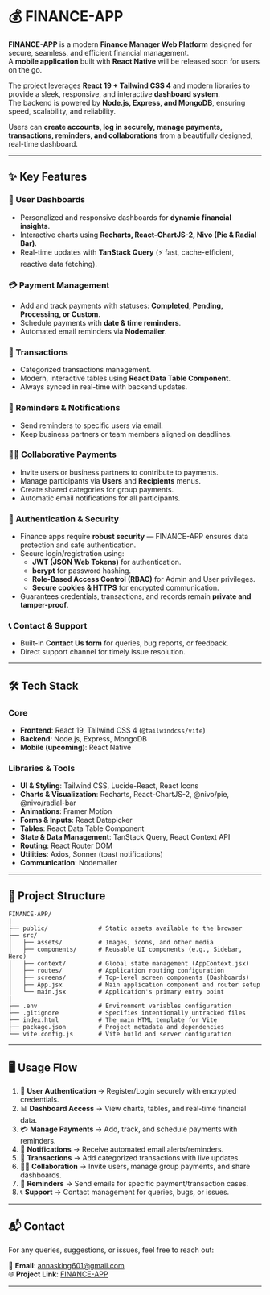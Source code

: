 # 💰 FINANCE-APP

**FINANCE-APP** is a modern **Finance Manager Web Platform** designed for secure, seamless, and efficient financial management.  
A **mobile application** built with **React Native** will be released soon for users on the go.  

The project leverages **React 19 + Tailwind CSS 4** and modern libraries to provide a sleek, responsive, and interactive **dashboard system**.  
The backend is powered by **Node.js, Express, and MongoDB**, ensuring speed, scalability, and reliability.  

Users can **create accounts, log in securely, manage payments, transactions, reminders, and collaborations** from a beautifully designed, real-time dashboard.  

---

## ✨ Key Features

### 👤 User Dashboards
- Personalized and responsive dashboards for **dynamic financial insights**.  
- Interactive charts using **Recharts, React-ChartJS-2, Nivo (Pie & Radial Bar)**.  
- Real-time updates with **TanStack Query** (⚡ fast, cache-efficient, reactive data fetching).

### 💳 Payment Management
- Add and track payments with statuses: **Completed, Pending, Processing, or Custom**.  
- Schedule payments with **date & time reminders**.  
- Automated email reminders via **Nodemailer**.  

### 💱 Transactions
- Categorized transactions management.  
- Modern, interactive tables using **React Data Table Component**.  
- Always synced in real-time with backend updates.

### 📧 Reminders & Notifications
- Send reminders to specific users via email.  
- Keep business partners or team members aligned on deadlines.

### 🤝🏻 Collaborative Payments
- Invite users or business partners to contribute to payments.  
- Manage participants via **Users** and **Recipients** menus.  
- Create shared categories for group payments.  
- Automatic email notifications for all participants.

### 🔐 Authentication & Security
- Finance apps require **robust security** — FINANCE-APP ensures data protection and safe authentication.  
- Secure login/registration using:  
  - **JWT (JSON Web Tokens)** for authentication.  
  - **bcrypt** for password hashing.  
  - **Role-Based Access Control (RBAC)** for Admin and User privileges.  
  - **Secure cookies & HTTPS** for encrypted communication.  
- Guarantees credentials, transactions, and records remain **private and tamper-proof**.

### 📞 Contact & Support
- Built-in **Contact Us form** for queries, bug reports, or feedback.  
- Direct support channel for timely issue resolution.

---

## 🛠️ Tech Stack

### Core
- **Frontend**: React 19, Tailwind CSS 4 (`@tailwindcss/vite`)  
- **Backend**: Node.js, Express, MongoDB  
- **Mobile (upcoming)**: React Native  

### Libraries & Tools
- **UI & Styling**: Tailwind CSS, Lucide-React, React Icons  
- **Charts & Visualization**: Recharts, React-ChartJS-2, @nivo/pie, @nivo/radial-bar  
- **Animations**: Framer Motion  
- **Forms & Inputs**: React Datepicker  
- **Tables**: React Data Table Component  
- **State & Data Management**: TanStack Query, React Context API  
- **Routing**: React Router DOM  
- **Utilities**: Axios, Sonner (toast notifications)  
- **Communication**: Nodemailer  

---

## 📂 Project Structure

```
FINANCE-APP/
|
├── public/              # Static assets available to the browser
├── src/
│   ├── assets/          # Images, icons, and other media
│   ├── components/      # Reusable UI components (e.g., Sidebar, Hero)
│   ├── context/         # Global state management (AppContext.jsx)
│   ├── routes/          # Application routing configuration
│   ├── screens/         # Top-level screen components (Dashboards)
│   ├── App.jsx          # Main application component and router setup
│   └── main.jsx         # Application's primary entry point
|
├── .env                 # Environment variables configuration
├── .gitignore           # Specifies intentionally untracked files
├── index.html           # The main HTML template for Vite
├── package.json         # Project metadata and dependencies
└── vite.config.js       # Vite build and server configuration
```

---

## 🖥️ Usage Flow

1. 🔑 **User Authentication** → Register/Login securely with encrypted credentials.  
2. 📊 **Dashboard Access** → View charts, tables, and real-time financial data.  
3. 💳 **Manage Payments** → Add, track, and schedule payments with reminders.  
4. 🔔 **Notifications** → Receive automated email alerts/reminders.  
5. 💱 **Transactions** → Add categorized transactions with live updates.  
6. 🤝🏻 **Collaboration** → Invite users, manage group payments, and share dashboards.  
7. 📧 **Reminders** → Send emails for specific payment/transaction cases.  
8. 📞 **Support** → Contact management for queries, bugs, or issues.  

---

## 📬 Contact

For any queries, suggestions, or issues, feel free to reach out:  

📧 **Email**: annasking601@gmail.com  
🌐 **Project Link**: [FINANCE-APP](https://finance-manage-kappa.vercel.app/)

---